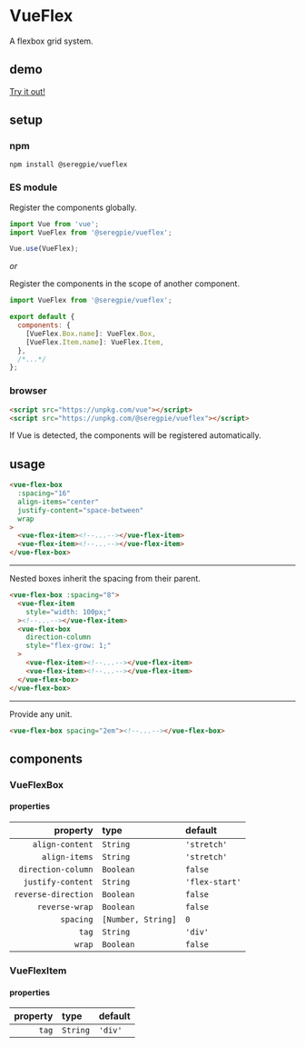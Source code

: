 # VueFlex

A flexbox grid system.

## demo

[Try it out!](https://seregpie.github.io/VueFlex/)

## setup

### npm

```shell
npm install @seregpie/vueflex
```

### ES module

Register the components globally.

```javascript
import Vue from 'vue';
import VueFlex from '@seregpie/vueflex';

Vue.use(VueFlex);
```

*or*

Register the components in the scope of another component.

```javascript
import VueFlex from '@seregpie/vueflex';

export default {
  components: {
    [VueFlex.Box.name]: VueFlex.Box,
    [VueFlex.Item.name]: VueFlex.Item,
  },
  /*...*/
};
```

### browser

```html
<script src="https://unpkg.com/vue"></script>
<script src="https://unpkg.com/@seregpie/vueflex"></script>
```

If Vue is detected, the components will be registered automatically.

## usage

```html
<vue-flex-box
  :spacing="16"
  align-items="center"
  justify-content="space-between"
  wrap
>
  <vue-flex-item><!--...--></vue-flex-item>
  <vue-flex-item><!--...--></vue-flex-item>
</vue-flex-box>
```

---

Nested boxes inherit the spacing from their parent.

```html
<vue-flex-box :spacing="8">
  <vue-flex-item
    style="width: 100px;"
  ><!--...--></vue-flex-item>
  <vue-flex-box
    direction-column
    style="flex-grow: 1;"
  >
    <vue-flex-item><!--...--></vue-flex-item>
    <vue-flex-item><!--...--></vue-flex-item>
  </vue-flex-box>
</vue-flex-box>
```

---

Provide any unit.

```html
<vue-flex-box spacing="2em"><!--...--></vue-flex-box>
```

## components

### VueFlexBox

#### properties

| property | type | default |
| ---: | :--- | :--- |
| `align-content` | `String` | `'stretch'` |
| `align-items` | `String` | `'stretch'` |
| `direction-column` | `Boolean` | `false` |
| `justify-content` | `String` | `'flex-start'` |
| `reverse-direction` | `Boolean` | `false` |
| `reverse-wrap` | `Boolean` | `false` |
| `spacing` | `[Number, String]` | `0` |
| `tag` | `String` | `'div'` |
| `wrap` | `Boolean` | `false` |

### VueFlexItem

#### properties

| property | type | default |
| ---: | :--- | :--- |
| `tag` | `String` | `'div'` |
